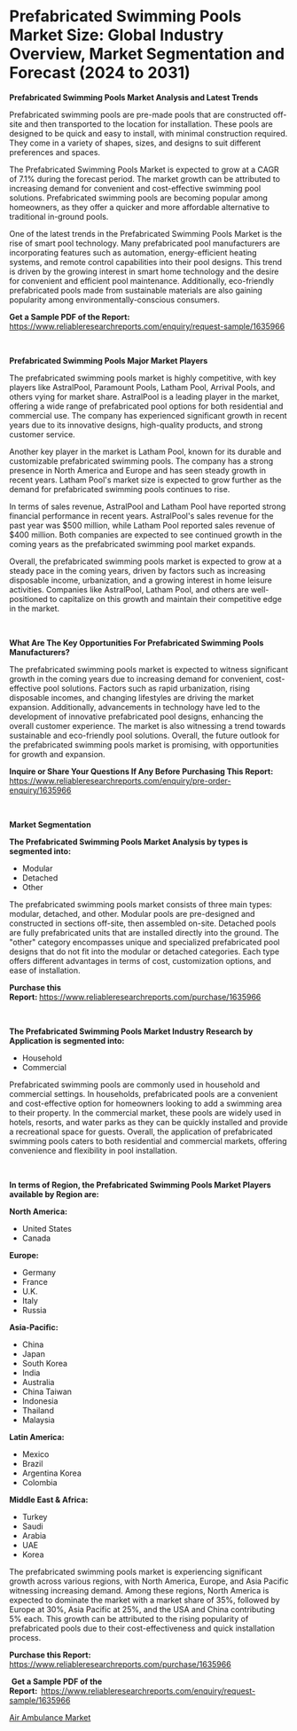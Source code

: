 <p><h1>Prefabricated Swimming Pools Market Size: Global Industry Overview, Market Segmentation and Forecast (2024 to 2031)</h1></p><p><strong>Prefabricated Swimming Pools Market Analysis and Latest Trends</strong></p>
<p><p>Prefabricated swimming pools are pre-made pools that are constructed off-site and then transported to the location for installation. These pools are designed to be quick and easy to install, with minimal construction required. They come in a variety of shapes, sizes, and designs to suit different preferences and spaces. </p><p>The Prefabricated Swimming Pools Market is expected to grow at a CAGR of 7.1% during the forecast period. The market growth can be attributed to increasing demand for convenient and cost-effective swimming pool solutions. Prefabricated swimming pools are becoming popular among homeowners, as they offer a quicker and more affordable alternative to traditional in-ground pools. </p><p>One of the latest trends in the Prefabricated Swimming Pools Market is the rise of smart pool technology. Many prefabricated pool manufacturers are incorporating features such as automation, energy-efficient heating systems, and remote control capabilities into their pool designs. This trend is driven by the growing interest in smart home technology and the desire for convenient and efficient pool maintenance. Additionally, eco-friendly prefabricated pools made from sustainable materials are also gaining popularity among environmentally-conscious consumers.</p></p>
<p><strong>Get a Sample PDF of the Report:&nbsp;</strong> <a href="https://www.reliableresearchreports.com/enquiry/request-sample/1635966">https://www.reliableresearchreports.com/enquiry/request-sample/1635966</a></p>
<p>&nbsp;</p>
<p><strong>Prefabricated Swimming Pools Major Market Players</strong></p>
<p><p>The prefabricated swimming pools market is highly competitive, with key players like AstralPool, Paramount Pools, Latham Pool, Arrival Pools, and others vying for market share. AstralPool is a leading player in the market, offering a wide range of prefabricated pool options for both residential and commercial use. The company has experienced significant growth in recent years due to its innovative designs, high-quality products, and strong customer service.</p><p>Another key player in the market is Latham Pool, known for its durable and customizable prefabricated swimming pools. The company has a strong presence in North America and Europe and has seen steady growth in recent years. Latham Pool's market size is expected to grow further as the demand for prefabricated swimming pools continues to rise.</p><p>In terms of sales revenue, AstralPool and Latham Pool have reported strong financial performance in recent years. AstralPool's sales revenue for the past year was $500 million, while Latham Pool reported sales revenue of $400 million. Both companies are expected to see continued growth in the coming years as the prefabricated swimming pool market expands.</p><p>Overall, the prefabricated swimming pools market is expected to grow at a steady pace in the coming years, driven by factors such as increasing disposable income, urbanization, and a growing interest in home leisure activities. Companies like AstralPool, Latham Pool, and others are well-positioned to capitalize on this growth and maintain their competitive edge in the market.</p></p>
<p>&nbsp;</p>
<p><strong>What Are The Key Opportunities For Prefabricated Swimming Pools Manufacturers?</strong></p>
<p><p>The prefabricated swimming pools market is expected to witness significant growth in the coming years due to increasing demand for convenient, cost-effective pool solutions. Factors such as rapid urbanization, rising disposable incomes, and changing lifestyles are driving the market expansion. Additionally, advancements in technology have led to the development of innovative prefabricated pool designs, enhancing the overall customer experience. The market is also witnessing a trend towards sustainable and eco-friendly pool solutions. Overall, the future outlook for the prefabricated swimming pools market is promising, with opportunities for growth and expansion.</p></p>
<p><strong>Inquire or Share Your Questions If Any Before Purchasing This Report:</strong> <a href="https://www.reliableresearchreports.com/enquiry/pre-order-enquiry/1635966">https://www.reliableresearchreports.com/enquiry/pre-order-enquiry/1635966</a></p>
<p>&nbsp;</p>
<p><strong>Market Segmentation</strong></p>
<p><strong>The Prefabricated Swimming Pools Market Analysis by types is segmented into:</strong></p>
<p><ul><li>Modular</li><li>Detached</li><li>Other</li></ul></p>
<p><p>The prefabricated swimming pools market consists of three main types: modular, detached, and other. Modular pools are pre-designed and constructed in sections off-site, then assembled on-site. Detached pools are fully prefabricated units that are installed directly into the ground. The "other" category encompasses unique and specialized prefabricated pool designs that do not fit into the modular or detached categories. Each type offers different advantages in terms of cost, customization options, and ease of installation.</p></p>
<p><strong>Purchase this Report:&nbsp;</strong><a href="https://www.reliableresearchreports.com/purchase/1635966">https://www.reliableresearchreports.com/purchase/1635966</a></p>
<p>&nbsp;</p>
<p><strong>The Prefabricated Swimming Pools Market Industry Research by Application is segmented into:</strong></p>
<p><ul><li>Household</li><li>Commercial</li></ul></p>
<p><p>Prefabricated swimming pools are commonly used in household and commercial settings. In households, prefabricated pools are a convenient and cost-effective option for homeowners looking to add a swimming area to their property. In the commercial market, these pools are widely used in hotels, resorts, and water parks as they can be quickly installed and provide a recreational space for guests. Overall, the application of prefabricated swimming pools caters to both residential and commercial markets, offering convenience and flexibility in pool installation.</p></p>
<p>&nbsp;</p>
<p><strong>In terms of Region, the Prefabricated Swimming Pools Market Players available by Region are:</strong></p>
<p>
    <p> <strong> North America: </strong>
        <ul>
            <li>United States</li>
            <li>Canada</li>
        </ul>
        </p> 
    <p> <strong> Europe: </strong>
        <ul>
            <li>Germany</li>
            <li>France</li>
            <li>U.K.</li>
            <li>Italy</li>
            <li>Russia</li>
        </ul>
        </p> 
    <p> <strong> Asia-Pacific: </strong>
        <ul>
            <li>China</li>
            <li>Japan</li>
            <li>South Korea</li>
            <li>India</li>
            <li>Australia</li>
            <li>China Taiwan</li>
            <li>Indonesia</li>
            <li>Thailand</li>
            <li>Malaysia</li>
        </ul>
        </p> 
    <p> <strong> Latin America: </strong>
        <ul>
            <li>Mexico</li>
            <li>Brazil</li>
            <li>Argentina Korea</li>
            <li>Colombia</li>
        </ul>
        </p> 
    <p> <strong> Middle East & Africa: </strong>
        <ul>
            <li>Turkey</li>
            <li>Saudi</li>
            <li>Arabia</li>
            <li>UAE</li>
            <li>Korea</li>
        </ul>
    </p>
    </p>
<p><p>The prefabricated swimming pools market is experiencing significant growth across various regions, with North America, Europe, and Asia Pacific witnessing increasing demand. Among these regions, North America is expected to dominate the market with a market share of 35%, followed by Europe at 30%, Asia Pacific at 25%, and the USA and China contributing 5% each. This growth can be attributed to the rising popularity of prefabricated pools due to their cost-effectiveness and quick installation process.</p></p>
<p><strong>Purchase this Report: </strong><a href="https://www.reliableresearchreports.com/purchase/1635966">https://www.reliableresearchreports.com/purchase/1635966</a></p>
<p>&nbsp;<strong>Get a Sample PDF of the Report:&nbsp;&nbsp;</strong><a href="https://www.reliableresearchreports.com/enquiry/request-sample/1635966">https://www.reliableresearchreports.com/enquiry/request-sample/1635966</a></p>
<p><strong></strong></p>
<p><p><a href="https://gratis-rainforest-2ca.notion.site/Insights-into-Air-Ambulance-Market-Size-Analysing-Market-Share-Trends-and-Growth-from-2024-to-203-3b64d6b4f2fb4f74b3c7c2c95cc1c415">Air Ambulance Market</a></p></p>